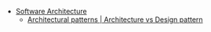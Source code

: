 * [Software Architecture](/Software-Architecture)
  * [Architectural patterns | Architecture vs Design pattern](/Software-Architecture/Architectural-Patterns-Intro)